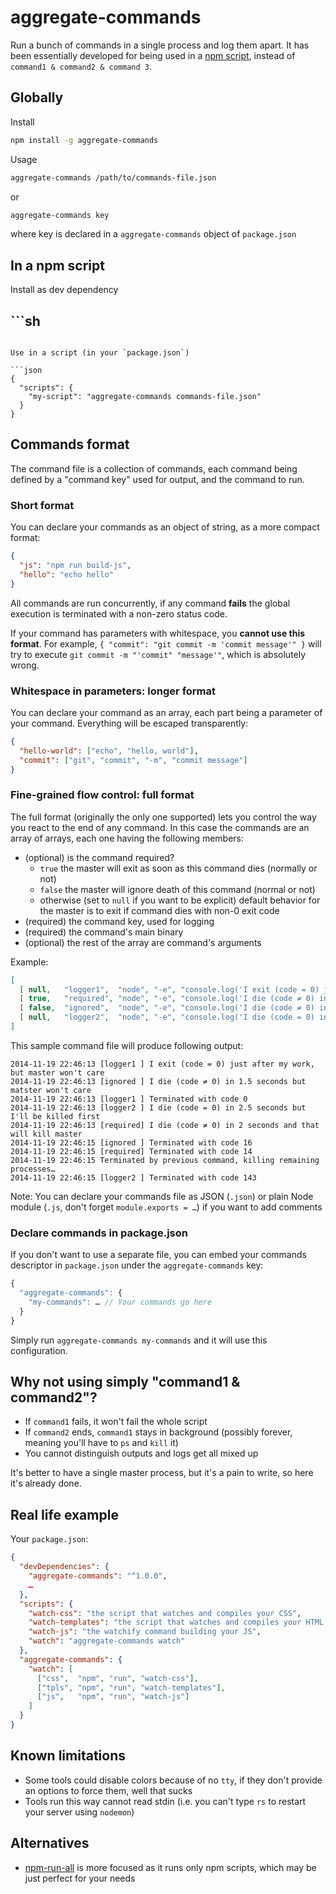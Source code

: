 # aggregate-commands

Run a bunch of commands in a single process and log them apart. It has been essentially developed for being used in a [npm script](https://docs.npmjs.com/misc/scripts), instead of `command1 & command2 & command 3`.

## Globally

Install

```sh
npm install -g aggregate-commands
```

Usage

```sh
aggregate-commands /path/to/commands-file.json
```

or

```sh
aggregate-commands key
```

where key is declared in a `aggregate-commands` object of `package.json`

## In a npm script

Install as dev dependency

## ```sh
```

Use in a script (in your `package.json`)

```json
{
  "scripts": {
    "my-script": "aggregate-commands commands-file.json"
  }
}
```

## Commands format

The command file is a collection of commands, each command being defined by a "command key" used for output, and the command to run.

### Short format

You can declare your commands as an object of string, as a more compact format:

```json
{
  "js": "npm run build-js",
  "hello": "echo hello"
}
```

All commands are run concurrently, if any command **fails** the global execution is terminated with a non-zero status code.

If your command has parameters with whitespace, you **cannot use this format**. For example, ``{ "commit": "git commit -m 'commit message'" }`` will try to execute ``git commit -m "'commit" "message'"``, which is absolutely wrong.

### Whitespace in parameters: longer format

You can declare your command as an array, each part being a parameter of your command. Everything will be escaped transparently:

```json
{
  "hello-world": ["echo", "hello, world"],
  "commit": ["git", "commit", "-m", "commit message"]
}
```

### Fine-grained flow control: full format

The full format (originally the only one supported) lets you control the way you react to the end of any command. In this case the commands are an array of arrays, each one having the following members:

* (optional) is the command required?
  * `true` the master will exit as soon as this command dies (normally or not)
  * `false` the master will ignore death of this command (normal or not)
  * otherwise (set to `null` if you want to be explicit) default behavior for the master is to exit if command dies with non-0 exit code
* (required) the command key, used for logging
* (required) the command's main binary
* (optional) the rest of the array are command's arguments

Example:

```json
[
  [ null,   "logger1",  "node", "-e", "console.log('I exit (code = 0) just after my work, but master won\\'t care')" ],
  [ true,   "required", "node", "-e", "console.log('I die (code ≠ 0) in 2 seconds and that will kill master'); setTimeout(process.exit.bind(process, 14), 2000)" ],
  [ false,  "ignored",  "node", "-e", "console.log('I die (code ≠ 0) in 1.5 seconds but matster won\\'t care'); setTimeout(process.exit.bind(process, 16), 1500)" ],
  [ null,   "logger2",  "node", "-e", "console.log('I die (code = 0) in 2.5 seconds but I\\'ll be killed first'); setTimeout(process.exit.bind(process, 0), 2500)" ]
]
```

This sample command file will produce following output:

```
2014-11-19 22:46:13 [logger1 ] I exit (code = 0) just after my work, but master won't care
2014-11-19 22:46:13 [ignored ] I die (code ≠ 0) in 1.5 seconds but matster won't care
2014-11-19 22:46:13 [logger1 ] Terminated with code 0
2014-11-19 22:46:13 [logger2 ] I die (code = 0) in 2.5 seconds but I'll be killed first
2014-11-19 22:46:13 [required] I die (code ≠ 0) in 2 seconds and that will kill master
2014-11-19 22:46:15 [ignored ] Terminated with code 16
2014-11-19 22:46:15 [required] Terminated with code 14
2014-11-19 22:46:15 Terminated by previous command, killing remaining processes…
2014-11-19 22:46:15 [logger2 ] Terminated with code 143
```

Note: You can declare your commands file as JSON (`.json`) or plain Node module (`.js`, don't forget `module.exports = …`) if you want to add comments

### Declare commands in package.json

If you don't want to use a separate file, you can embed your commands descriptor in `package.json` under the `aggregate-commands` key:

```js
{
  "aggregate-commands": {
    "my-commands": … // Your commands go here
  }
}
```

Simply run `aggregate-commands my-commands` and it will use this configuration.

## Why not using simply "command1 & command2"?

* If `command1` fails, it won't fail the whole script
* If `command2` ends, `command1` stays in background (possibly forever, meaning you'll have to `ps` and `kill` it)
* You cannot distinguish outputs and logs get all mixed up

It's better to have a single master process, but it's a pain to write, so here it's already done.

## Real life example

Your `package.json`:

```json
{
  "devDependencies": {
    "aggregate-commands": "^1.0.0",
    …
  },
  "scripts": {
    "watch-css": "the script that watches and compiles your CSS",
    "watch-templates": "the script that watches and compiles your HTML templates",
    "watch-js": "the watchify command building your JS",
    "watch": "aggregate-commands watch"
  },
  "aggregate-commands": {
    "watch": [
      ["css",  "npm", "run", "watch-css"],
      ["tpls", "npm", "run", "watch-templates"],
      ["js",   "npm", "run", "watch-js"]
    ]
  }
}
```

## Known limitations

* Some tools could disable colors because of no ``tty``, if they don't provide an options to force them, well that sucks
* Tools run this way cannot read stdin (i.e. you can't type ``rs`` to restart your server using ``nodemon``)

## Alternatives

* [npm-run-all](https://github.com/mysticatea/npm-run-all) is more focused as it runs only npm scripts, which may be just perfect for your needs
